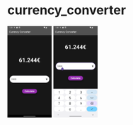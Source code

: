 # currency_converter
<img src="screenshots/screen1.png" alt="screen1" width="100">
<img src="screenshots/screen2.png" alt="screen2" width="100">